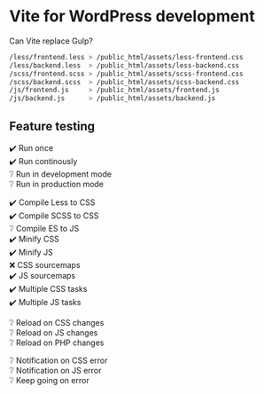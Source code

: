 # Vite for WordPress development

Can Vite replace Gulp?

```sh
/less/frontend.less > /public_html/assets/less-frontend.css
/less/backend.less  > /public_html/assets/less-backend.css
/scss/frontend.scss > /public_html/assets/scss-frontend.css
/scss/backend.scss  > /public_html/assets/scss-backend.css
/js/frontend.js     > /public_html/assets/frontend.js
/js/backend.js      > /public_html/assets/backend.js
```

## Feature testing

:heavy_check_mark: Run once\
:heavy_check_mark: Run continously\
:grey_question: Run in development mode\
:grey_question: Run in production mode

:heavy_check_mark: Compile Less to CSS\
:heavy_check_mark: Compile SCSS to CSS\
:grey_question: Compile ES to JS\
:heavy_check_mark: Minify CSS\
:heavy_check_mark: Minify JS\
:x: CSS sourcemaps\
:heavy_check_mark: JS sourcemaps\
:heavy_check_mark: Multiple CSS tasks\
:heavy_check_mark: Multiple JS tasks

:grey_question: Reload on CSS changes\
:grey_question: Reload on JS changes\
:grey_question: Reload on PHP changes

:grey_question: Notification on CSS error\
:grey_question: Notification on JS error\
:grey_question: Keep going on error

<!-- :grey_question: -->
<!-- :x: -->
<!-- :heavy_check_mark: -->
